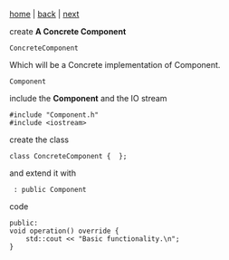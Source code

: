 [home](./page01.md) | [back](./page02.md) | [next](./page04.md)


create **A Concrete Component** 
```
ConcreteComponent
```
Which will be a Concrete implementation of Component.
```
Component
```
include the **Component** and the IO stream
```
#include "Component.h"
#include <iostream>
```
create the class
```
class ConcreteComponent {  };
```
and extend it with
```
 : public Component 
```
code
```
public:
void operation() override {
    std::cout << "Basic functionality.\n";
}
```

